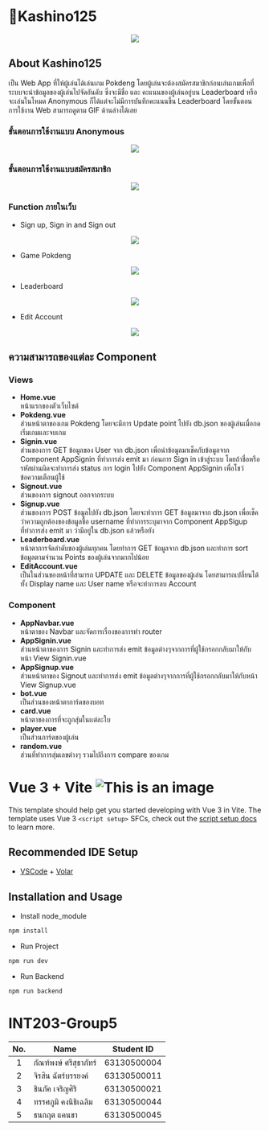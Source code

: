# 🎰Kashino125
<p align="center">
 <img src="https://media3.giphy.com/media/H6nbCkEAauNjBzxxrJ/giphy.gif?cid=ecf05e47fkuqzbu9ziz7gds3j0qm3iocxcgwn1jboq3g8elk&rid=giphy.gif&ct=g" />
</p>

## About Kashino125
เป็น Web App ที่ให้ผู้เล่นได้เล่นเกม Pokdeng โดยผู้เล่นจะต้องสมัครสมาชิกก่อนเล่นเกมเพื่อที่ระบบจะนำข้อมูลของผู้เล่นไปจัดอันดับ ซึ่งจะมีชื่อ และ คะแนนของผู้เล่นอยู่บน Leaderboard หรือจะเล่นในโหมด Anonymous ก็ได้แต่จะไม่มีการบันทึกคะแนนขึ้น Leaderboard โดยขั้นตอนการใช้งาน Web สามารถดูตาม GIF ด้านล่างได้เลย

### ขั้นตอนการใช้งานแบบ Anonymous
<p align="center">
 <img src="https://user-images.githubusercontent.com/68856607/163741714-2e879096-1251-4c7a-bb95-3ff9d08d19bb.gif" />
</p>

### ขั้นตอนการใช้งานแบบสมัครสมาชิก
<p align="center">
 <img src="https://user-images.githubusercontent.com/68856607/163744510-a4605ad3-17a5-401c-8228-990cee875097.gif" />
</p>

### Function ภายในเว็บ
- Sign up, Sign in and Sign out 
<p align="center">
 <img src="https://user-images.githubusercontent.com/68856607/163744541-273d6a26-4586-41d1-897a-554ed45189cc.gif" />
</p>

- Game Pokdeng
<p align="center">
 <img src="https://user-images.githubusercontent.com/68856607/163744517-f539fe6f-af1e-4d10-bca4-df2d5dd261a3.gif" />
</p>

- Leaderboard
<p align="center">
 <img src="https://user-images.githubusercontent.com/68856607/163744555-d2ba81b1-c7e3-4d5c-aac5-46c2ac141bf9.gif" />
</p>

- Edit Account
<p align="center">
 <img src="https://user-images.githubusercontent.com/68856607/163744558-ba316d76-a7c2-463d-8906-c74bd0c819be.gif" />
</p>

## ความสามารถของแต่ละ Component
### Views
- <strong>Home.vue</strong> </br>  หน้าแรกของตัวเว็บไซต์
- <strong>Pokdeng.vue</strong> </br> ส่วนหน้าตาของเกม Pokdeng โดยจะมีการ Update point ไปยัง db.json ของผู้เล่นเมื่อกดเริ่มเกมและจบเกม
- <strong>Signin.vue</strong> </br> ส่วนของการ GET ข้อมูลของ User จาก db.json เพื่อนำข้อมูลมาเช็คกับข้อมูลจาก Component AppSignin ที่ทำการส่ง emit มา ก่อนการ Sign in เข้าสู่ระบบ โดยถ้าชื่อหรือรหัสผ่านผิดจะทำการส่ง status การ login ไปยัง Component AppSignin เพื่อโชว์ข้อความเตือนผู้ใช้
- <strong>Signout.vue</strong> </br> ส่วนของการ signout ออกจากระบบ
- <strong>Signup.vue</strong> </br> ส่วนของการ POST ข้อมูลไปยัง db.json โดยจะทำการ GET ข้อมูลมาจาก db.json เพื่อเช็คว่าความถูกต้องของข้อมูลชื่อ username ที่ทำการระบุมาจาก Component AppSigup ที่ทำการส่ง emit มา ว่ามีอยู่ใน db.json แล้วหรือยัง 
- <strong>Leaderboard.vue</strong> </br> หน้าตาการจัดลำดับของผู้เล่นทุกคน โดยทำการ GET ข้อมูลจาก db.json และทำการ sort ข้อมูลตามจำนวน Points ของผู้เล่นจากมากไปน้อย
- <strong>EditAccount.vue</strong>  </br> เป็นในส่วนของหน้าที่สามารถ UPDATE และ DELETE ข้อมูลของผู้เล่น โดยสามารถเปลี่ยนได้ทั้ง Display name และ User name หรือจะทำการลบ Account 
### Component
- <strong>AppNavbar.vue</strong> </br> หน้าตาของ Navbar และจัดการเรื่องของการทำ router 
- <strong>AppSignin.vue</strong> </br> ส่วนหน้าตาของการ Signin และทำการส่ง emit ข้อมูลต่างๆจากการที่ผู้ใช้กรอกกลับมาให้กับหน้า View Signin.vue
- <strong>AppSignup.vue</strong> </br> ส่วนหน้าตาของ Signout และทำการส่ง emit ข้อมูลต่างๆจากการที่ผู้ใช้กรอกกลับมาให้กับหน้า View Signup.vue
- <strong>bot.vue</strong> </br> เป็นส่วนของหน้าตาการ์ดของบอท 
- <strong>card.vue</strong> </br> หน้าตาของการที่จะถูกสุ่มในเเต่ละใบ
- <strong>player.vue</strong> </br> เป็นส่วนการ์ดของผู้เล่น
- <strong>random.vue</strong> </br> ส่วนที่ทำการสุ่มเลขต่างๆ รวมไปถึงการ compare ของเกม

# Vue 3 + Vite     ![This is an image](https://github.com/thanakritcankha/sec-1-group-5-kashino125/blob/main/public/favicon.ico)
This template should help get you started developing with Vue 3 in Vite. The template uses Vue 3 `<script setup>` SFCs, check out the [script setup docs](https://v3.vuejs.org/api/sfc-script-setup.html#sfc-script-setup) to learn more.

## Recommended IDE Setup

- [VSCode](https://code.visualstudio.com/) + [Volar](https://marketplace.visualstudio.com/items?itemName=johnsoncodehk.volar)

## Installation and Usage
- Install node_module
``` bash
npm install
```

- Run Project
``` sh
npm run dev 
```
- Run Backend
``` sh
npm run backend
```
 

# INT203-Group5

 | No. | Name              | Student ID   |
|:---:|-------------------|--------------|
|  1  |  กัณฑ์พงษ์ ศรีสุธาภัทร์   | 63130500004  |
|  2  | จิรสิน ฉัตร์บรรยงค์ | 63130500011  |
|  3  | ชินภัค เจริญศิริ | 63130500021 |
|  4  | ทรรศภูมิ คงนิธิเฉลิม  | 63130500044 |
|  5  |  ธนกฤต แคนขา  | 63130500045 |

